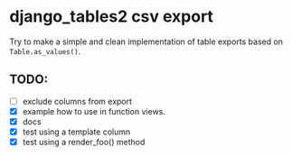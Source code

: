 # django_tables2 csv export

Try to make a simple and clean implementation of table exports based on `Table.as_values()`.

## TODO:
 - [ ] exclude columns from export
 - [x] example how to use in function views.
 - [x] docs
 - [x] test using a template column
 - [x] test using a render_foo() method
